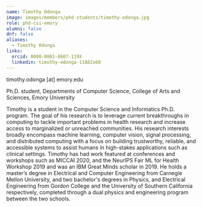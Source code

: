 ```yaml
---
name: Timothy Odonga
image: images/members/phd-students/timothy-odonga.jpg
role: phd-csi-emory
alumni: false
dnf: false
aliases:
  - Timothy Odonga
links:
  orcid: 0000-0001-8607-119X
  linkedin: timothy-odonga-11882a60
---
```


timothy.odonga [at] emory.edu

Ph.D. student, Departments of Computer Science, College of Arts and Sciences, Emory University

Timothy is a student in the Computer Science and Informatics Ph.D. program. The goal of his research is to leverage current breakthroughs in computing to tackle important problems in health research and increase access to marginalized or unreached communities. His research interests broadly encompass machine learning, computer vision, signal processing, and distributed computing with a focus on building trustworthy, reliable, and accessible systems to assist humans in high-stakes applications such as clinical settings. Timothy has had work featured at conferences and workshops such as MICCAI 2020, and the NeurIPS Fair ML for Health Workshop 2019 and was an IBM Great Minds scholar in 2019. He holds a master’s degree in Electrical and Computer Engineering from Carnegie Mellon University, and two bachelor's degrees in Physics, and Electrical Engineering from Gordon College and the University of Southern California respectively, completed through a dual physics and engineering program between the two schools.